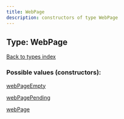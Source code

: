 ```yaml
---
title: WebPage
description: constructors of type WebPage
---
```

## Type: WebPage  
[Back to types index](index.md)



### Possible values (constructors):

[webPageEmpty](../constructors/webPageEmpty.md)  

[webPagePending](../constructors/webPagePending.md)  

[webPage](../constructors/webPage.md)  

